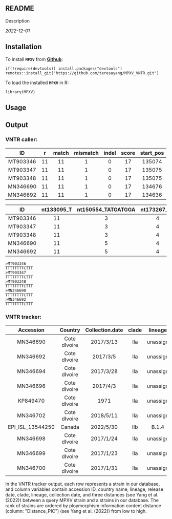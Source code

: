 ## README
Description

*2022-12-01*

## Installation

To install **`MPXV`** from [**Github**](https://github.com/teresayang/MPXV_VNTR.git):

```{r Installation from GitHub, eval = FALSE}
if(!require(devtools)) install.packages("devtools")
remotes::install_git("https://github.com/teresayang/MPXV_VNTR.git")
```

To load the installed **`MPXV`** in R:

```{r Load MPXV, eval = FALSE}
library(MPXV)
```

## Usage



## Output

### VNTR caller: ###

| ID       | r  | match | mismatch | indel | score | start_pos  |
|:--------:|:---:|:-----:|:--------:|:-----:|:-----:|:----------:|
| MT903346 | 11 | 11    | 1        | 0     | 17    | 135074     |
| MT903347 | 11 | 11    | 1        | 0     | 17    | 135075     |
| MT903348 | 11 | 11    | 1        | 0     | 17    | 135075     |
| MN346690 | 11 | 11    | 1        | 0     | 17    | 134676     |
| MN346692 | 11 | 11    | 1        | 0     | 17    | 134636     |

| ID       | nt133095_T | nt150554_TATGATGGA | nt173267_AT | nt179074_ATATACATT  |
|:--------:|:----------:|:------------------:|:-----------:|:-------------------:|
| MT903346 | 11         | 3                  | 4           | 26                  |
| MT903347 | 11         | 3                  | 4           | 26                  |
| MT903348 | 11         | 3                  | 4           | 26                  |
| MN346690 | 11         | 5                  | 4           | 14                  |
| MN346692 | 11         | 5                  | 4           | 15                  |

```
>MT903346
TTTTTTTTCTTT
>MT903347
TTTTTTTTCTTT
>MT903348
TTTTTTTTCTTT
>MN346690
TTTTTTTTCTTT
>MN346692
TTTTTTTTCTTT
```

### VNTR tracker: ###

| Accession        | Country      | Collection.date | clade | lineage  | Distance_PIC | Distance_L  | Distance_entropy  |
|:----------------:|:------------:|:---------------:|:-----:|:--------:|:------------:|:-----------:|:-----------------:|
| MN346690         | Cote dIvoire | 2017/3/13       | IIa   | unassign | 0            | 0           | 0                 |
| MN346692         | Cote dIvoire | 2017/3/5        | IIa   | unassign | 0.004872201  | 0.007389163 | 0.004750482       |
| MN346694         | Cote dIvoire | 2017/3/28       | IIa   | unassign | 0.004872201  | 0.007389163 | 0.004750482       |
| MN346696         | Cote dIvoire | 2017/4/3        | IIa   | unassign | 0.019488804  | 0.02955665  | 0.019001927       |
| KP849470         | Cote dIvoire | 1971            | IIa   | unassign | 0.030844508  | 0.073219884 | 0.030573661       |
| MN346702         | Cote dIvoire | 2018/5/11       | IIa   | unassign | 0.048722011  | 0.073891626 | 0.047504818       |
| EPI_ISL_13544250 | Canada       | 2022/5/30       | IIb   | B.1.4    | 0.048765167  | 0.07320153  | 0.049289862       |
| MN346698         | Cote dIvoire | 2017/1/24       | IIa   | unassign | 0.060627581  | 0.100761308 | 0.059279532       |
| MN346699         | Cote dIvoire | 2017/1/23       | IIa   | unassign | 0.060627581  | 0.100761308 | 0.059279532       |
| MN346700         | Cote dIvoire | 2017/1/31       | IIa   | unassign | 0.060627581  | 0.100761308 | 0.059279532       |
In the VNTR tracker output, each row represents a strain in our database, and column variables contain accession ID, country name, lineage, release date, clade, lineage, collection date, and three distances (see Yang et al. (2022)) between a query MPXV strain and a strains in our database. 
The rank of strains are ordered by ploymorphism information content distance (column: "Distance_PIC") (see Yang et al. (2022)) from low to high. 
